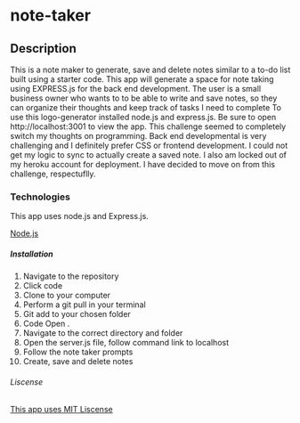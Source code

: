 # note-taker

## Description
This is a note maker to generate, save and delete notes similar to a to-do list built using a starter code. This app will generate a space for note taking using EXPRESS.js for the back end development. The user is a small business owner who wants to to be able to write and save notes, so they can organize their thoughts and keep track of tasks I need to complete To use this logo-generator installed node.js and express.js. Be sure to open http://localhost:3001 to view the app. This challenge seemed to completely switch my thoughts on programming. Back end developmental is very challenging and I definitely prefer CSS or frontend development. I could not get my logic to sync to actually create a saved note. I also am locked out of my heroku account for deployment. I have decided to move on from this challenge, respectuflly. 

### Technologies 
This app uses node.js and Express.js. 

[Node.js](https://nodejs.org/en)

##### Installation 
1. Navigate to the repository
2. Click code
3. Clone to your computer
4. Perform a git pull in your terminal
5. Git add to your chosen folder
6. Code Open .
7. Navigate to the correct directory and folder
8. Open the server.js file, follow command link to localhost
9. Follow the note taker prompts 
10. Create, save and delete notes

###### Liscense 
[This app uses MIT Liscense](https://opensource.org/license/mit/)